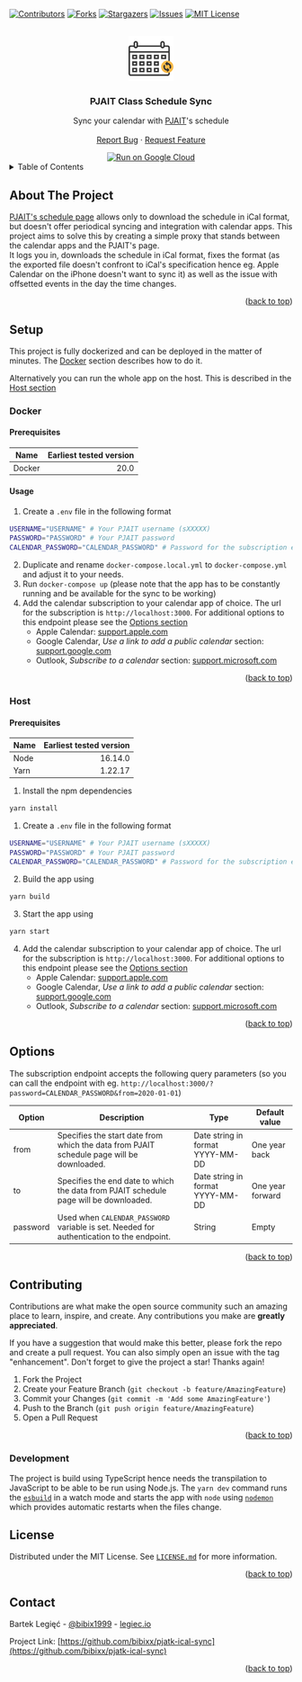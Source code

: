 <div id="top"></div>
<!--
*** Thanks for checking out the Best-README-Template. If you have a suggestion
*** that would make this better, please fork the repo and create a pull request
*** or simply open an issue with the tag "enhancement".
*** Don't forget to give the project a star!
*** Thanks again! Now go create something AMAZING! :D
-->



<!-- PROJECT SHIELDS -->
<!--
*** I'm using markdown "reference style" links for readability.
*** Reference links are enclosed in brackets [ ] instead of parentheses ( ).
*** See the bottom of this document for the declaration of the reference variables
*** for contributors-url, forks-url, etc. This is an optional, concise syntax you may use.
*** https://www.markdownguide.org/basic-syntax/#reference-style-links
-->
[![Contributors][contributors-shield]][contributors-url]
[![Forks][forks-shield]][forks-url]
[![Stargazers][stars-shield]][stars-url]
[![Issues][issues-shield]][issues-url]
[![MIT License][license-shield]][license-url]



<!-- PROJECT LOGO -->
<br />
<div align="center">
  <a href="https://github.com/bibixx/pjatk-ical-sync">
    <img src="images/logo.svg" alt="" width="80" height="80">
  </a>

<h3 align="center">PJAIT Class Schedule Sync</h3>

  <p align="center">
    Sync your calendar with <a href="https://www.pja.edu.pl/en/">PJAIT</a>'s schedule
    <br />
    <br />
    <a href="https://github.com/bibixx/pjatk-ical-sync/issues">Report Bug</a>
    ·
    <a href="https://github.com/bibixx/pjatk-ical-sync/issues">Request Feature</a>
  </p>
</div>

<div align="center">
  <a href="https://deploy.cloud.run">
    <img src="https://deploy.cloud.run/button.svg" alt="Run on Google Cloud" />
  </a>
</div>

<!-- TABLE OF CONTENTS -->
<details>
  <summary>Table of Contents</summary>
  <ol>
    <li>
      <a href="#about-the-project">About The Project</a>
    </li>
    <li>
      <a href="#setup">Setup</a>
      <ul>
        <li><a href="#docker">Docker</a></li>
        <li><a href="#host">Host</a></li>
      </ul>
    </li>
    <li><a href="#options">Options</a></li>
    <li><a href="#contributing">Contributing</a></li>
    <li><a href="#license">License</a></li>
    <li><a href="#contact">Contact</a></li>
  </ol>
</details>



<!-- ABOUT THE PROJECT -->
## About The Project
[PJAIT's schedule page](https://planzajec.pjwstk.edu.pl/) allows only to download the schedule in iCal format, but doesn't offer periodical syncing and integration with calendar apps. This project aims to solve this by creating a simple proxy that stands between the calendar apps and the PJAIT's page. \
It logs you in, downloads the schedule in iCal format, fixes the format (as the exported file doesn't confront to iCal's specification hence eg. Apple Calendar on the iPhone doesn't want to sync it) as well as the issue with offsetted events in the day the time changes.

<p align="right">(<a href="#top">back to top</a>)</p>

<!-- SETUP -->
## Setup

This project is fully dockerized and can be deployed in the matter of minutes. The [Docker](#docker) section describes how to do it.

Alternatively you can run the whole app on the host. This is described in the [Host section](#host)

### Docker
#### Prerequisites
| Name         | Earliest tested version |
|--------------|------------------------:|
| Docker       | 20.0                    |

#### Usage
1. Create a `.env` file in the following format
  ```bash
  USERNAME="USERNAME" # Your PJAIT username (sXXXXX)
  PASSWORD="PASSWORD" # Your PJAIT password
  CALENDAR_PASSWORD="CALENDAR_PASSWORD" # Password for the subscription endpoint. Set only if you want to have it
  ```
2. Duplicate and rename `docker-compose.local.yml` to `docker-compose.yml` and adjust it to your needs.
3. Run `docker-compose up` (please note that the app has to be constantly running and be available for the sync to be working)
4. Add the calendar subscription to your calendar app of choice. The url for the subscription is `http://localhost:3000`. For additional options to this endpoint please see the [Options section](#options)
    * Apple Calendar: [support.apple.com](https://support.apple.com/en-us/HT202361)
    * Google Calendar, _Use a link to add a public calendar_ section: [support.google.com](https://support.google.com/calendar/answer/37100?hl=en)
    * Outlook, _Subscribe to a calendar_ section: [support.microsoft.com](https://support.microsoft.com/en-us/topic/cff1429c-5af6-41ec-a5b4-74f2c278e98c)

<p align="right">(<a href="#top">back to top</a>)</p>

### Host
#### Prerequisites
| Name         | Earliest tested version |
|--------------|------------------------:|
| Node         | 16.14.0                 |
| Yarn         | 1.22.17                 |

1. Install the npm dependencies
  ```bash
  yarn install
  ```
1. Create a `.env` file in the following format
  ```bash
  USERNAME="USERNAME" # Your PJAIT username (sXXXXX)
  PASSWORD="PASSWORD" # Your PJAIT password
  CALENDAR_PASSWORD="CALENDAR_PASSWORD" # Password for the subscription endpoint. Set only if you want to have it
  ```
2. Build the app using
  ```bash
  yarn build
  ```
3. Start the app using
  ```bash
  yarn start
  ```
4. Add the calendar subscription to your calendar app of choice. The url for the subscription is `http://localhost:3000`. For additional options to this endpoint please see the [Options section](#options)
    * Apple Calendar: [support.apple.com](https://support.apple.com/en-us/HT202361)
    * Google Calendar, _Use a link to add a public calendar_ section: [support.google.com](https://support.google.com/calendar/answer/37100?hl=en)
    * Outlook, _Subscribe to a calendar_ section: [support.microsoft.com](https://support.microsoft.com/en-us/topic/cff1429c-5af6-41ec-a5b4-74f2c278e98c)

<p align="right">(<a href="#top">back to top</a>)</p>



<!-- Options -->
## Options

The subscription endpoint accepts the following query parameters (so you can call the endpoint with eg. `http://localhost:3000/?password=CALENDAR_PASSWORD&from=2020-01-01`)

| Option         | Description                                                                               | Type                      | Default value           |
|----------------|-------------------------------------------------------------------------------------------|---------------------------|-------------------------|
| from           | Specifies the start date from which the data from PJAIT schedule page will be downloaded. | Date string in format YYYY-MM-DD | One year back    |
| to             | Specifies the end date to which the data from PJAIT schedule page will be downloaded.     | Date string in format YYYY-MM-DD | One year forward |
| password       | Used when `CALENDAR_PASSWORD` variable is set. Needed for authentication to the endpoint. | String                           | Empty            |

<p align="right">(<a href="#top">back to top</a>)</p>

<!-- CONTRIBUTING -->
## Contributing

Contributions are what make the open source community such an amazing place to learn, inspire, and create. Any contributions you make are **greatly appreciated**.

If you have a suggestion that would make this better, please fork the repo and create a pull request. You can also simply open an issue with the tag "enhancement".
Don't forget to give the project a star! Thanks again!

1. Fork the Project
2. Create your Feature Branch (`git checkout -b feature/AmazingFeature`)
3. Commit your Changes (`git commit -m 'Add some AmazingFeature'`)
4. Push to the Branch (`git push origin feature/AmazingFeature`)
5. Open a Pull Request

<p align="right">(<a href="#top">back to top</a>)</p>

### Development
The project is build using TypeScript hence needs the transpilation to JavaScript to be able to be run using Node.js. The `yarn dev` command runs the [`esbuild`](https://esbuild.github.io/) in a watch mode and starts the app with `node` using [`nodemon`](https://nodemon.io/) which provides automatic restarts when the files change.


<!-- LICENSE -->
## License

Distributed under the MIT License. See [`LICENSE.md`](./LICENSE.md) for more information.

<p align="right">(<a href="#top">back to top</a>)</p>



<!-- CONTACT -->
## Contact

Bartek Legięć - [@bibix1999](https://twitter.com/bibix1999) - [legiec.io](https://legiec.io)

Project Link: [https://github.com/bibixx/pjatk-ical-sync](https://github.com/bibixx/pjatk-ical-sync)

<p align="right">(<a href="#top">back to top</a>)</p>

<!-- MARKDOWN LINKS & IMAGES -->
<!-- https://www.markdownguide.org/basic-syntax/#reference-style-links -->
[contributors-shield]: https://img.shields.io/github/contributors/bibixx/pjatk-ical-sync.svg?style=flat-square
[contributors-url]: https://github.com/bibixx/pjatk-ical-sync/graphs/contributors
[forks-shield]: https://img.shields.io/github/forks/bibixx/pjatk-ical-sync.svg?style=flat-square
[forks-url]: https://github.com/bibixx/pjatk-ical-sync/network/members
[stars-shield]: https://img.shields.io/github/stars/bibixx/pjatk-ical-sync.svg?style=flat-square
[stars-url]: https://github.com/bibixx/pjatk-ical-sync/stargazers
[issues-shield]: https://img.shields.io/github/issues/bibixx/pjatk-ical-sync.svg?style=flat-square
[issues-url]: https://github.com/bibixx/pjatk-ical-sync/issues
[license-shield]: https://img.shields.io/github/license/bibixx/pjatk-ical-sync.svg?style=flat-square
[license-url]: https://github.com/bibixx/pjatk-ical-sync/blob/master/LICENSE.md
[product-screenshot]: images/screenshot.png

